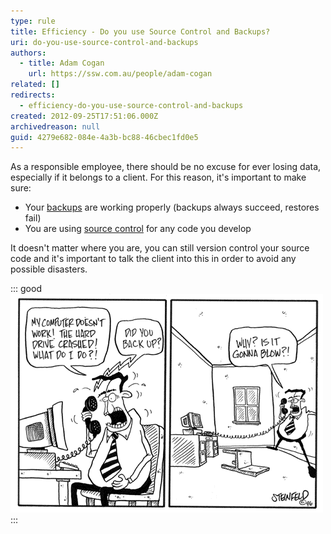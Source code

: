 ```yaml
---
type: rule
title: Efficiency - Do you use Source Control and Backups?
uri: do-you-use-source-control-and-backups
authors:
  - title: Adam Cogan
    url: https://ssw.com.au/people/adam-cogan
related: []
redirects:
  - efficiency-do-you-use-source-control-and-backups
created: 2012-09-25T17:51:06.000Z
archivedreason: null
guid: 4279e682-084e-4a3b-bc88-46cbec1fd0e5
---
```

As a responsible employee, there should be no excuse for ever losing data, especially if it belongs to a client. For this reason, it's important to make sure:

<!--endintro-->

* Your [backups](/rules-to-better-backups) are working properly (backups always succeed, restores fail)
* You are using [source control](/rules-to-better-version-control-with-tfs-aka-source-control) for any code you develop

It doesn't matter where you are, you can still version control your source code and it's important to talk the client into this in order to avoid any possible disasters.

::: good
![Figure: Have a backup ](Backup.gif)
:::